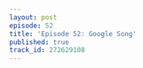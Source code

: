 ```yaml
---
layout: post
episode: 52
title: 'Episode 52: Google Song'
published: true
track_id: 272629108
---
```

<div class='list post-player' track='{{page.track_id}}'></div>
